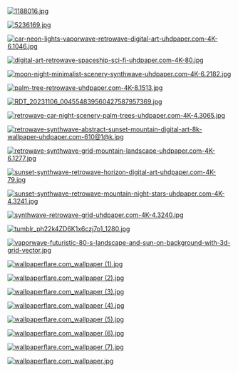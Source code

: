 [![1188016.jpg](1188016.jpg "1188016.jpg")](1188016.jpg)

[![5236169.jpg](5236169.jpg "5236169.jpg")](5236169.jpg)

[![car-neon-lights-vaporwave-retrowave-digital-art-uhdpaper.com-4K-6.1046.jpg](car-neon-lights-vaporwave-retrowave-digital-art-uhdpaper.com-4K-6.1046.jpg "car-neon-lights-vaporwave-retrowave-digital-art-uhdpaper.com-4K-6.1046.jpg")](car-neon-lights-vaporwave-retrowave-digital-art-uhdpaper.com-4K-6.1046.jpg)

[![digital-art-retrowave-spaceship-sci-fi-uhdpaper.com-4K-80.jpg](digital-art-retrowave-spaceship-sci-fi-uhdpaper.com-4K-80.jpg "digital-art-retrowave-spaceship-sci-fi-uhdpaper.com-4K-80.jpg")](digital-art-retrowave-spaceship-sci-fi-uhdpaper.com-4K-80.jpg)

[![moon-night-minimalist-scenery-synthwave-uhdpaper.com-4K-6.2182.jpg](moon-night-minimalist-scenery-synthwave-uhdpaper.com-4K-6.2182.jpg "moon-night-minimalist-scenery-synthwave-uhdpaper.com-4K-6.2182.jpg")](moon-night-minimalist-scenery-synthwave-uhdpaper.com-4K-6.2182.jpg)

[![palm-tree-retrowave-uhdpaper.com-4K-8.1513.jpg](palm-tree-retrowave-uhdpaper.com-4K-8.1513.jpg "palm-tree-retrowave-uhdpaper.com-4K-8.1513.jpg")](palm-tree-retrowave-uhdpaper.com-4K-8.1513.jpg)

[![RDT_20231106_004554839560427587957369.jpg](RDT_20231106_004554839560427587957369.jpg "RDT_20231106_004554839560427587957369.jpg")](RDT_20231106_004554839560427587957369.jpg)

[![retrowave-car-night-scenery-palm-trees-uhdpaper.com-4K-4.3065.jpg](retrowave-car-night-scenery-palm-trees-uhdpaper.com-4K-4.3065.jpg "retrowave-car-night-scenery-palm-trees-uhdpaper.com-4K-4.3065.jpg")](retrowave-car-night-scenery-palm-trees-uhdpaper.com-4K-4.3065.jpg)

[![retrowave-synthwave-abstract-sunset-mountain-digital-art-8k-wallpaper-uhdpaper.com-610@1@k.jpg](retrowave-synthwave-abstract-sunset-mountain-digital-art-8k-wallpaper-uhdpaper.com-610@1@k.jpg "retrowave-synthwave-abstract-sunset-mountain-digital-art-8k-wallpaper-uhdpaper.com-610@1@k.jpg")](retrowave-synthwave-abstract-sunset-mountain-digital-art-8k-wallpaper-uhdpaper.com-610@1@k.jpg)

[![retrowave-synthwave-grid-mountain-landscape-uhdpaper.com-4K-6.1277.jpg](retrowave-synthwave-grid-mountain-landscape-uhdpaper.com-4K-6.1277.jpg "retrowave-synthwave-grid-mountain-landscape-uhdpaper.com-4K-6.1277.jpg")](retrowave-synthwave-grid-mountain-landscape-uhdpaper.com-4K-6.1277.jpg)

[![sunset-synthwave-retrowave-horizon-digital-art-uhdpaper.com-4K-79.jpg](sunset-synthwave-retrowave-horizon-digital-art-uhdpaper.com-4K-79.jpg "sunset-synthwave-retrowave-horizon-digital-art-uhdpaper.com-4K-79.jpg")](sunset-synthwave-retrowave-horizon-digital-art-uhdpaper.com-4K-79.jpg)

[![sunset-synthwave-retrowave-mountain-night-stars-uhdpaper.com-4K-4.3241.jpg](sunset-synthwave-retrowave-mountain-night-stars-uhdpaper.com-4K-4.3241.jpg "sunset-synthwave-retrowave-mountain-night-stars-uhdpaper.com-4K-4.3241.jpg")](sunset-synthwave-retrowave-mountain-night-stars-uhdpaper.com-4K-4.3241.jpg)

[![synthwave-retrowave-grid-uhdpaper.com-4K-4.3240.jpg](synthwave-retrowave-grid-uhdpaper.com-4K-4.3240.jpg "synthwave-retrowave-grid-uhdpaper.com-4K-4.3240.jpg")](synthwave-retrowave-grid-uhdpaper.com-4K-4.3240.jpg)

[![tumblr_ph22k4ZD6K1x6czj7o1_1280.jpg](tumblr_ph22k4ZD6K1x6czj7o1_1280.jpg "tumblr_ph22k4ZD6K1x6czj7o1_1280.jpg")](tumblr_ph22k4ZD6K1x6czj7o1_1280.jpg)

[![vaporwave-futuristic-80-s-landscape-and-sun-on-background-with-3d-grid-vector.jpg](vaporwave-futuristic-80-s-landscape-and-sun-on-background-with-3d-grid-vector.jpg "vaporwave-futuristic-80-s-landscape-and-sun-on-background-with-3d-grid-vector.jpg")](vaporwave-futuristic-80-s-landscape-and-sun-on-background-with-3d-grid-vector.jpg)

[![wallpaperflare.com_wallpaper (1).jpg](wallpaperflare.com_wallpaper%20(1).jpg "wallpaperflare.com_wallpaper (1).jpg")](wallpaperflare.com_wallpaper%20(1).jpg)

[![wallpaperflare.com_wallpaper (2).jpg](wallpaperflare.com_wallpaper%20(2).jpg "wallpaperflare.com_wallpaper (2).jpg")](wallpaperflare.com_wallpaper%20(2).jpg)

[![wallpaperflare.com_wallpaper (3).jpg](wallpaperflare.com_wallpaper%20(3).jpg "wallpaperflare.com_wallpaper (3).jpg")](wallpaperflare.com_wallpaper%20(3).jpg)

[![wallpaperflare.com_wallpaper (4).jpg](wallpaperflare.com_wallpaper%20(4).jpg "wallpaperflare.com_wallpaper (4).jpg")](wallpaperflare.com_wallpaper%20(4).jpg)

[![wallpaperflare.com_wallpaper (5).jpg](wallpaperflare.com_wallpaper%20(5).jpg "wallpaperflare.com_wallpaper (5).jpg")](wallpaperflare.com_wallpaper%20(5).jpg)

[![wallpaperflare.com_wallpaper (6).jpg](wallpaperflare.com_wallpaper%20(6).jpg "wallpaperflare.com_wallpaper (6).jpg")](wallpaperflare.com_wallpaper%20(6).jpg)

[![wallpaperflare.com_wallpaper (7).jpg](wallpaperflare.com_wallpaper%20(7).jpg "wallpaperflare.com_wallpaper (7).jpg")](wallpaperflare.com_wallpaper%20(7).jpg)

[![wallpaperflare.com_wallpaper.jpg](wallpaperflare.com_wallpaper.jpg "wallpaperflare.com_wallpaper.jpg")](wallpaperflare.com_wallpaper.jpg)

